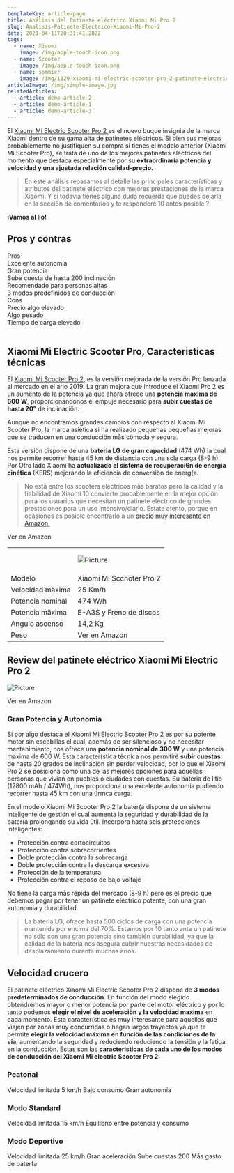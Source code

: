 ```yaml
---
templateKey: article-page
title: Análisis del Patinete eléctrico Xiaomi Mi Pro 2
slug: Analisis-Patinete-Electrico-Xiaomi-Mi-Pro-2
date: 2021-04-11T20:31:41.282Z
tags:
  - name: Xiaomi
    image: /img/apple-touch-icon.png
  - name: Scooter
    image: /img/apple-touch-icon.png
  - name: sommier
    image: /img/1129-xiaomi-mi-electric-scooter-pro-2-patinete-electrico-negro.jpg
articleImage: /img/simple-image.jpg
relatedArticles:
  - article: demo-article-2
  - article: demo-article-1
  - article: demo-article-3
---
```

El [Xiaomi Mi Electric Scooter Pro 2 ](https://www.amazon.es/dp/B089WDJJ7H/ref=as_li_ss_tl?_encoding=UTF8&psc=1&linkCode=sl1&tag=xiaomi-pro2-21&linkId=b320692e892d9a722aa856aed9e2bd4a&language=es_ES)es el nuevo buque insignia de la marca Xiaomi dentro de su gama alta de patinetes eléctricos. Si bien sus mejoras probablemente no justifiquen su compra si tienes el modelo anterior (Xiaomi Mi Scooter Pro), se trata de uno de los mejores patinetes eléctricos del momento que destaca especialmente por su **extraordinaria potencia y velocidad y una ajustada relación calidad-precio.**

> En este análisis repasamos al detalle las principales características y atributos del patinete eléctrico con mejores prestaciones de la marca Xiaomi. Y si todavia tienes alguna duda recuerda que puedes dejarla en la secci6n de comentarios y te responderé 10 antes posible ?

**iVamos al lio!**

## Pros y contras

<div class="row">
<div class="col">
<div class="pros-header">Pros</div>
<div class="pros-item">Excelente autonomía</div>
<div class="pros-item">Gran potencia</div>
<div class="pros-item">Sube cuesta de hasta 200 inclinación</div>
<div class="pros-item">Recomendado para personas altas</div>
<div class="pros-item">3 modos predefinidos de conducción</div>
</div>
<div class="col">
<div class="cons-header">Cons</div>
<div class="cons-item">Precio algo elevado</div>
<div class="cons-item">Algo pesado</div>
<div class="cons-item">Tiempo de carga elevado</div>
</div>
</div>
﻿

## Xiaomi Mi Electric Scooter Pro, Caracteristicas técnicas

El [Xiaomi Mi Scooter Pro 2](https://www.amazon.es/dp/B089WDJJ7H/ref=as_li_ss_tl?_encoding=UTF8&psc=1&linkCode=sl1&tag=xiaomi-pro2-21&linkId=b320692e892d9a722aa856aed9e2bd4a&language=es_ES), es la versiön mejorada de la versiön Pro lanzada al mercado en el ario 2019. La gran mejora que introduce el Xiaomi Pro 2 es un aumento de la potencia ya que ahora ofrece una **potencia maxima de 600 W**, proporcionandonos el empuje necesario para **subir cuestas de hasta 20°** de inclinaciön. 

Aunque no encontramos grandes cambios con respecto al Xiaomi Mi Scooter Pro, la marca asiética si ha realizado pequehas pequefias mejoras que se traducen en una conducciön mås cömoda y segura. 

Esta versiön dispone de una **bateria LG de gran capacidad** (474 Wh) la cual nos permite recorrer hasta 45 km de distancia con una sola carga (8-9 h). Por Otro lado Xiaomi ha **actualizado el sistema de recuperaci6n de energia cinética** (KERS) mejorando la eficiencia de conversiön de energ(a.

> No estå entre los scooters eléctricos mås baratos pero la calidad y la fiabilidad de Xiaomi 10 convierte probablemente en la mejor opciön para los usuarios que necesitan un patinete eléctrico de grandes prestaciones para un uso intensivo/diario. Estate atento, porque en ocasiones es posible encontrarlo a un [precio muy interesante en Amazon.](https://www.amazon.es/dp/B089WDJJ7H/ref=as_li_ss_tl?_encoding=UTF8&psc=1&linkCode=sl1&tag=xiaomi-pro2-21&linkId=b320692e892d9a722aa856aed9e2bd4a&language=es_ES)

<a class="buy-button" rel="nofollow noreferrer noopener" target="_blank" data-href="xiaomi-pro-2">Ver en Amazon</a>

<table class="product-table">
<tr>
<td></td>
<td>

![Picture](/img/1129-xiaomi-mi-electric-scooter-pro-2-patinete-electrico-negro.jpg "Olivier Morgan")

</td>
</tr>
<tr>
<td>Modelo</td>
<td>Xiaomi Mi Sccnoter Pro 2</td>
</tr>
<tr>
<td>Velocidad mäxima</td>
<td>25 Km/h</td>
</tr>
<tr>
<td>Potencia nominal</td>
<td>474 W/h</td>
</tr>
<tr>
<td>Potencia mäxima</td>
<td>E-A3S y Freno de discos</td>
</tr>
<tr>
<td>Angulo ascenso</td>
<td>14,2 Kg</td>
</tr>
<tr>
<td>Peso</td>
<td><a class="buy-button" rel="nofollow noreferrer noopener" target="_blank" data-href="xiaomi-pro-2">Ver en Amazon</a>
</td>
</tr>
</table>

## Review del patinete eléctrico Xiaomi Mi Electric Pro 2

<div class="row">
<div class="col">

![Picture](/img/1129-xiaomi-mi-electric-scooter-pro-2-patinete-electrico-negro.jpg "Olivier Morgan")

<p>
</p>
<a class="buy-button" rel="nofollow noreferrer noopener" target="_blank" data-href="xiaomi-pro-2">Ver en Amazon</a>

</div>
<div class="col">

### Gran Potencia y Autonomia

Si por algo destaca el [Xiaomi Mi Electric Scooter Pro 2 ](https://www.amazon.es/dp/B089WDJJ7H/ref=as_li_ss_tl?_encoding=UTF8&psc=1&linkCode=sl1&tag=xiaomi-pro2-21&linkId=b320692e892d9a722aa856aed9e2bd4a&language=es_ES)es por su potente motor sin escobillas el cual, ademås de ser silencioso y no necesitar mantenimiento, nos ofrece una **potencia nominal de 300 W** y una potencia maxima de 600 W. Esta caracter(stica técnica nos permitiré **subir cuestas** de hasta 20 grados de inclinaciön sin perder velocidad, por lo que el Xiaomi Pro 2 se posiciona como una de las mejores opciones para aquellas personas que vivian en pueblos o ciudades con cuestas.
Su bateria de litio (12800 mAh / 474Wh), nos proporciona una excelente autonomia pudiendo recorrer hasta 45 km con una ürmca carga.

</div>
</div>

En el modelo Xiaomi Mi Scooter Pro 2 la bater(a dispone de un sistema inteligente de gestiön el cual aumenta la seguridad y durabilidad de la bater(a prolongando su vida ütil. Incorpora hasta seis protecciones inteligentes:

* Protecciön contra cortocircuitos
* Protecciön contra sobrecorrientes
* Doble protecciån contra la sobrecarga
* Doble protecciån contra la descarga excesiva
* Protecciön de la temperatura
* Protecciön contra el reposo de bajo voltaje 

No tiene la carga mås répida del mercado (8-9 h) pero es el precio que debemos pagar por tener un patinete eléctrico potente, con una gran autonomia y durabilidad.

> La bateria LG, ofrece hasta 500 ciclos de carga con una potencia mantenida por encima del 70%. Estamos por 10 tanto ante un patinete no sölo con una gran potencia sino también durabilidad, ya que la calidad de la bateria nos asegura cubrir nuestras necesidades de desplazamiento durante muchos arios.

## Velocidad crucero

El patinete eléctrico Xiaomi Mi Electric Scooter Pro 2 dispone de **3 modos predeterminados de conducciön**.
En funciön del modo elegido obtendremos mayor o menor potencia por parte del motor eléctrico y por lo
tanto podemos **elegir el nivel de aceleraciön y la velocidad maxima** en cada momento.
Esta caracter(stica es muy interesante para aquellos que viajen por zonas muy concurridas o hagan largos trayectos ya que te permite **elegir la velocidad mäxima en funciön de las condiciones de la via**, aumentando la seguridad y reduciendo reduciendo la tensiön y la fatiga en la conducciön.
Estas son las **caracteristicas de cada uno de los modos de conducciön del Xiaomi Mi electric Scooter Pro 2:**

<div class="text-center row">
<div class="col">
<data-chart value="20" />

### Peatonal

Velocidad limitada 5 km/h
Bajo consumo
Gran autonomía

</div>
<div class="col">
<data-chart value="60" />

### Modo Standard

Velocidad limitada 15 km/h
Equilibrio entre potencia y consumo

</div>
<div class="col">
<data-chart value="100" />

### ﻿Modo Deportivo

Velocidad limitada 25 km/h
Gran aceleraciön
Sube cuestas 200
Mås gasto de baterfa

</div>
</div>